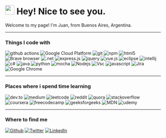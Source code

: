 <h1><img src="https://emojis.slackmojis.com/emojis/images/1531849430/4246/blob-sunglasses.gif?1531849430" width="30"/> Hey! Nice to see you.</h1>

<p>Welcome to my page!
I'm Juan, from Buenos Aires, Argentina.
</p>

---

<h3>Things I code with</h3>

<p>
  <img alt="github actions" src="https://img.shields.io/badge/github-%23121011.svg?style=for-the-badge&logo=github&logoColor=white" />
  <img alt="Google Cloud Platform" src="https://img.shields.io/badge/GoogleCloud-%234285F4.svg?style=for-the-badge&logo=google-cloud&logoColor=white" />
  <img alt="git" src="https://img.shields.io/badge/git-%23F05033.svg?style=for-the-badge&logo=git&logoColor=white" />
  <img alt="npm" src="https://img.shields.io/badge/NPM-%23000000.svg?style=for-the-badge&logo=npm&logoColor=white" />
  <img alt="html5" src="https://img.shields.io/badge/html5-%23E34F26.svg?style=for-the-badge&logo=html5&logoColor=white" />
  <img alt="Brave browser" src="https://img.shields.io/badge/Brave-FB542B?style=for-the-badge&logo=Brave&logoColor=white" />
  <img alt=".net" src="https://img.shields.io/badge/.NET-5C2D91?style=for-the-badge&logo=.net&logoColor=white" />
  <img alt="express.js" src="https://img.shields.io/badge/express.js-%23404d59.svg?style=for-the-badge&logo=express&logoColor=%2361DAFB" />
  <img alt="jquery" src="https://img.shields.io/badge/jquery-%230769AD.svg?style=for-the-badge&logo=jquery&logoColor=white" />
  <img alt="vue.js" src="https://img.shields.io/badge/vuejs-%2335495e.svg?style=for-the-badge&logo=vuedotjs&logoColor=%234FC08D" />
  <img alt="eclipse" src="https://img.shields.io/badge/Eclipse-FE7A16.svg?style=for-the-badge&logo=Eclipse&logoColor=white" />
  <img alt="intellij" src="https://img.shields.io/badge/IntelliJIDEA-000000.svg?style=for-the-badge&logo=intellij-idea&logoColor=white" />
  <img alt="c#" src="https://img.shields.io/badge/c%23-%23239120.svg?style=for-the-badge&logo=c-sharp&logoColor=white" />
  <img alt="java" src="https://img.shields.io/badge/java-%23ED8B00.svg?style=for-the-badge&logo=java&logoColor=white" />
  <img alt="python" src="https://img.shields.io/badge/python-3670A0?style=for-the-badge&logo=python&logoColor=ffdd54" />
  <img alt="mocha" src="https://img.shields.io/badge/-mocha-%238D6748?style=for-the-badge&logo=mocha&logoColor=white" />
  <img alt="Nodejs" src="https://img.shields.io/badge/node.js-6DA55F?style=for-the-badge&logo=node.js&logoColor=white" />
  <img alt="Vsc" src="https://img.shields.io/badge/Visual%20Studio%20Code-0078d7.svg?style=for-the-badge&logo=visual-studio-code&logoColor=white" />
  <img alt="javascript" src="https://img.shields.io/badge/javascript-%23323330.svg?style=for-the-badge&logo=javascript&logoColor=%23F7DF1E" />
  <img alt="Jira" src="https://img.shields.io/badge/jira-%230A0FFF.svg?style=for-the-badge&logo=jira&logoColor=white" />
  <img alt="Google Chrome" src="https://img.shields.io/badge/Google%20Chrome-4285F4?style=for-the-badge&logo=GoogleChrome&logoColor=white" />
</p>

---

<h3>Places where i spend time learning</h3>

<p>
  <img alt="dev.to" src="https://img.shields.io/badge/dev.to-0A0A0A?style=for-the-badge&logo=dev.to&logoColor=white" />
  <img alt="medium" src="https://img.shields.io/badge/Medium-12100E?style=for-the-badge&logo=medium&logoColor=white" />
  <img alt="leetcode" src="https://img.shields.io/badge/LeetCode-000000?style=for-the-badge&logo=LeetCode&logoColor=#d16c06" />
  <img alt="reddit" src="https://img.shields.io/badge/Reddit-%23FF4500.svg?style=for-the-badge&logo=Reddit&logoColor=white" />
  <img alt="quora" src="https://img.shields.io/badge/Quora-%23B92B27.svg?style=for-the-badge&logo=Quora&logoColor=white" />
  <img alt="stackoverflow" src="https://img.shields.io/badge/-Stackoverflow-FE7A16?style=for-the-badge&logo=stack-overflow&logoColor=white" />
  <img alt="coursera" src="https://img.shields.io/badge/Coursera-%230056D2.svg?style=for-the-badge&logo=Coursera&logoColor=white" />
  <img alt="freecodecamp" src="https://img.shields.io/badge/Freecodecamp-%23123.svg?&style=for-the-badge&logo=freecodecamp&logoColor=green" />
  <img alt="geeksforgeeks" src="https://img.shields.io/badge/GeeksforGeeks-gray?style=for-the-badge&logo=geeksforgeeks&logoColor=35914c" />
  <img alt="MDN" src="https://img.shields.io/badge/MDN_Web_Docs-black?style=for-the-badge&logo=mdnwebdocs&logoColor=white" />
  <img alt="udemy" src="https://img.shields.io/badge/Udemy-A435F0?style=for-the-badge&logo=Udemy&logoColor=white" />


</p>


---


  
  
  
<h3>Where to find me</h3>
<p><a href="https://github.com/jumagios" target="_blank"><img alt="Github" src="https://img.shields.io/badge/GitHub-%2312100E.svg?&style=for-the-badge&logo=Github&logoColor=white" /></a> <a href="https://twitter.com/mcjzr" target="_blank"><img alt="Twitter" src="https://img.shields.io/badge/twitter-%231DA1F2.svg?&style=for-the-badge&logo=twitter&logoColor=white" /></a> <a href="https://www.linkedin.com/in/juangimenezosorio" target="_blank"><img alt="LinkedIn" src="https://img.shields.io/badge/linkedin-%230077B5.svg?&style=for-the-badge&logo=linkedin&logoColor=white" /></a>
</p>






<!--
**jumagios/jumagios** is a ✨ _special_ ✨ repository because its `README.md` (this file) appears on your GitHub profile.

Here are some ideas to get you started:

- 🔭 I’m currently working on ...
- 🌱 I’m currently learning ...
- 👯 I’m looking to collaborate on ...
- 🤔 I’m looking for help with ...
- 💬 Ask me about ...
- 📫 How to reach me: ...
- 😄 Pronouns: ...
- ⚡ Fun fact: ...
-->
